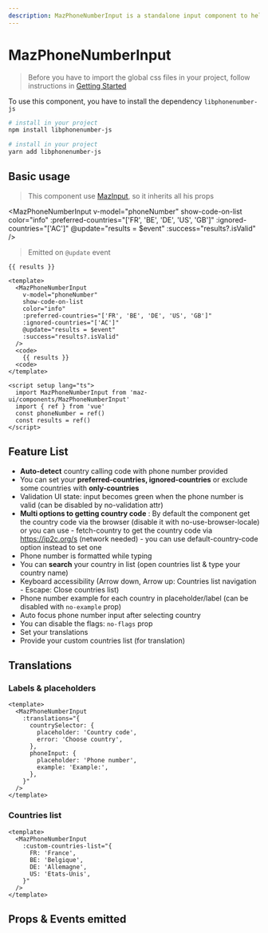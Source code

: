 ```yaml
---
description: MazPhoneNumberInput is a standalone input component to help the user enter a phone number and validate it according to the country
---
```


# MazPhoneNumberInput

> Before you have to import the global css files in your project, follow instructions in [Getting Started](./../guide/getting-started.md)

To use this component, you have to install the dependency `libphonenumber-js`

<NpmBadge package="libphonenumber-js" />

<CodeGroup>

  <CodeGroupItem title="NPM" active>

```bash
# install in your project
npm install libphonenumber-js
```
  </CodeGroupItem>

  <CodeGroupItem title="YARN">

```bash
# install in your project
yarn add libphonenumber-js
```
  </CodeGroupItem>
</CodeGroup>

## Basic usage

> This component use [MazInput](./maz-input.md), so it inherits all his props

<MazPhoneNumberInput
  v-model="phoneNumber"
  show-code-on-list
  color="info"
  :preferred-countries="['FR', 'BE', 'DE', 'US', 'GB']"
  :ignored-countries="['AC']"
  @update="results = $event"
  :success="results?.isValid"
/>

> Emitted on `@update` event

<div class="language-json ext-json"><pre class="language-json"><code>{{ results }}</code></pre></div>

<script setup lang="ts">
  import { ref } from 'vue'
  const phoneNumber = ref()
  const results = ref()
</script>

```vue
<template>
  <MazPhoneNumberInput
    v-model="phoneNumber"
    show-code-on-list
    color="info"
    :preferred-countries="['FR', 'BE', 'DE', 'US', 'GB']"
    :ignored-countries="['AC']"
    @update="results = $event"
    :success="results?.isValid"
  />
  <code>
    {{ results }}
  <code>
</template>

<script setup lang="ts">
  import MazPhoneNumberInput from 'maz-ui/components/MazPhoneNumberInput'
  import { ref } from 'vue'
  const phoneNumber = ref()
  const results = ref()
</script>
```

## Feature List

- **Auto-detect** country calling code with phone number provided
- You can set your **preferred-countries, ignored-countries** or exclude some countries with **only-countries**
- Validation UI state: input becomes green when the phone number is valid (can be disabled by no-validation attr)
- **Multi options to getting country code** : By default the component get the country code via the browser (disable it with no-use-browser-locale) or you can use - fetch-country to get the country code via https://ip2c.org/s (network needed) - you can use default-country-code option instead to set one
- Phone number is formatted while typing
- You can **search** your country in list (open countries list & type your country name)
- Keyboard accessibility (Arrow down, Arrow up: Countries list navigation - Escape: Close countries list)
- Phone number example for each country in placeholder/label (can be disabled with `no-example` prop)
- Auto focus phone number input after selecting country
- You can disable the flags: `no-flags` prop
- Set your translations
- Provide your custom countries list (for translation)

## Translations

### Labels & placeholders

```vue
<template>
  <MazPhoneNumberInput
    :translations="{
      countrySelector: {
        placeholder: 'Country code',
        error: 'Choose country',
      },
      phoneInput: {
        placeholder: 'Phone number',
        example: 'Example:',
      },
    }"
  />
</template>
```

### Countries list

```vue
<template>
  <MazPhoneNumberInput
    :custom-countries-list="{
      FR: 'France',
      BE: 'Belgique',
      DE: 'Allemagne',
      US: 'Etats-Unis',
    }"
  />
</template>
```

## Props & Events emitted

<ComponentPropDoc component="MazPhoneNumberInput" />